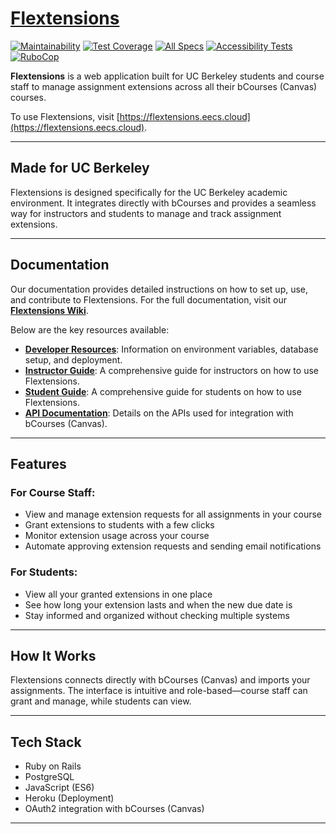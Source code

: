 # [Flextensions](https://flextensions.eecs.cloud)
[![Maintainability](https://api.codeclimate.com/v1/badges/8d99ec9a1784ddba34ac/maintainability)](https://codeclimate.com/github/cs169/flextensions/maintainability) 
[![Test Coverage](https://api.codeclimate.com/v1/badges/8d99ec9a1784ddba34ac/test_coverage)](https://codeclimate.com/github/cs169/flextensions/test_coverage) 
[![All Specs](https://github.com/cs169/flextensions/actions/workflows/main.yml/badge.svg)](https://github.com/cs169/flextensions/actions/workflows/main.yml) 
[![Accessibility Tests](https://github.com/cs169/flextensions/actions/workflows/a11y.yml/badge.svg)](https://github.com/cs169/flextensions/actions/workflows/a11y.yml)
[![RuboCop](https://github.com/cs169/flextensions/actions/workflows/rubocop.yml/badge.svg)](https://github.com/cs169/flextensions/actions/workflows/rubocop.yml)


**Flextensions** is a web application built for UC Berkeley students and course staff to manage assignment extensions across all their bCourses (Canvas) courses.

To use Flextensions, visit [https://flextensions.eecs.cloud](https://flextensions.eecs.cloud).


---

## Made for UC Berkeley

Flextensions is designed specifically for the UC Berkeley academic environment. It integrates directly with bCourses and provides a seamless way for instructors and students to manage and track assignment extensions.


---


## Documentation
Our documentation provides detailed instructions on how to set up, use, and contribute to Flextensions.
For the full documentation, visit our **[Flextensions Wiki](https://github.com/cs169/flextensions/wiki)**.

Below are the key resources available:
- **[Developer Resources](https://github.com/cs169/flextensions/wiki/Developer-Resources)**: Information on environment variables, database setup, and deployment.
- **[Instructor Guide](https://github.com/cs169/flextensions/wiki/Instructor-Resources)**: A comprehensive guide for instructors on how to use Flextensions.
- **[Student Guide](https://github.com/cs169/flextensions/wiki/Student-Resourcess)**: A comprehensive guide for students on how to use Flextensions.
- **[API Documentation](https://github.com/saasbook/esaas-swagger)**: Details on the APIs used for integration with bCourses (Canvas).

---

## Features

### For Course Staff:
- View and manage extension requests for all assignments in your course
- Grant extensions to students with a few clicks
- Monitor extension usage across your course
- Automate approving extension requests and sending email notifications

### For Students:
- View all your granted extensions in one place
- See how long your extension lasts and when the new due date is
- Stay informed and organized without checking multiple systems

---

## How It Works

Flextensions connects directly with bCourses (Canvas) and imports your assignments. The interface is intuitive and role-based—course staff can grant and manage, while students can view.

---

## Tech Stack

- Ruby on Rails  
- PostgreSQL  
- JavaScript (ES6)  
- Heroku (Deployment)  
- OAuth2 integration with bCourses (Canvas)

---
